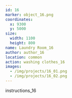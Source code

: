 ```yaml
---
id: 16
marker: object_16.png
coordinates:
  x: 9300
  y: 5000
size:
  width: 1100
  height: 800
name: Laundry Room_16
author: author_16
location: common
action: washing clothes_16
images:
  - /img/projects/16_01.png
  - /img/projects/16_02.png
---
```


instructions_16
